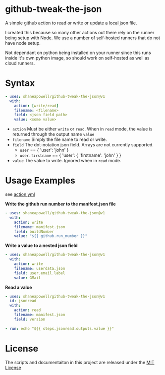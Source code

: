 # github-tweak-the-json


A simple github action to read or write or update a local json file.

I created this because so many other actions out there rely on the runner being setup with Node.  We use a number of self-hosted runners that do not have node setup.  

Not dependant on python being installed on your runner since this runs inside it's own python image, so should work on self-hosted as well as cloud runners.

# Syntax
```yaml
- uses: shaneapowell/github-tweak-the-json@v1
  with: 
    action: [write/read]
    filename: <filename>
    field: <json field path>
    value: <some value>
```
- `action` Must be either `write` or `read`.  When in `read` mode, the value is returned through the output name `value`
- `filename` Simply the file name to read or write.
- `field` The dot-notation json field.  Arrays are not currently supported.
  - `user`  == { 'user': 'john' }
  - `user.firstname` == { 'user': { 'firstname': 'john' } }
- `value` The value to write. Ignored when in `read` mode.

# Usage Examples
see [action.yml](action.yml)

**Write the github run number to the manifest.json file**
```yaml
- uses: shaneapowell/github-tweak-the-json@v1
  with: 
    action: write
    filename: manifest.json
    field: buildNumber
    value: "${{ github.run_number }}"   
```

**Write a value to a nested json field**
```yaml
- uses: shaneapowell/github-tweak-the-json@v1
  with: 
    action: write
    filename: userdata.json
    field: user.email.label
    value: GMail
```

**Read a value**
```yaml
- uses: shaneapowell/github-tweak-the-json@v1
  id: jsonread
  with: 
    action: read
    filename: manifest.json
    field: version
    
- run: echo "${{ steps.jsonread.outputs.value }}"
```


# License
The scripts and documentaiton in this project are released under the [MIT License](LICENSE)